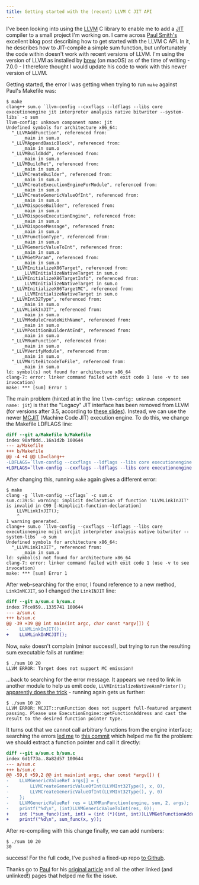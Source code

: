 ```yaml
---
title: Getting started with the (recent) LLVM C JIT API
---
```


I've been looking into using the [LLVM][6] C library to enable me to add a [JIT][7] compiler to a small project I'm working on. I came across [Paul Smith's][1] excellent blog post describing how to get started with the LLVM C API. In it, he describes how to JIT-compile a simple sum function, but unfortunately the code within doesn't work with recent versions of LLVM. I'm using the version of LLVM as installed by [brew][5] (on macOS) as of the time of writing - 7.0.0 - I therefore thought I would update his code to work with this newer version of LLVM.

Getting started, the error I was getting when trying to run `make` against Paul's Makefile was:

```
$ make
clang++ sum.o `llvm-config --cxxflags --ldflags --libs core executionengine jit interpreter analysis native bitwriter --system-libs` -o sum
llvm-config: unknown component name: jit
Undefined symbols for architecture x86_64:
  "_LLVMAddFunction", referenced from:
      _main in sum.o
  "_LLVMAppendBasicBlock", referenced from:
      _main in sum.o
  "_LLVMBuildAdd", referenced from:
      _main in sum.o
  "_LLVMBuildRet", referenced from:
      _main in sum.o
  "_LLVMCreateBuilder", referenced from:
      _main in sum.o
  "_LLVMCreateExecutionEngineForModule", referenced from:
      _main in sum.o
  "_LLVMCreateGenericValueOfInt", referenced from:
      _main in sum.o
  "_LLVMDisposeBuilder", referenced from:
      _main in sum.o
  "_LLVMDisposeExecutionEngine", referenced from:
      _main in sum.o
  "_LLVMDisposeMessage", referenced from:
      _main in sum.o
  "_LLVMFunctionType", referenced from:
      _main in sum.o
  "_LLVMGenericValueToInt", referenced from:
      _main in sum.o
  "_LLVMGetParam", referenced from:
      _main in sum.o
  "_LLVMInitializeX86Target", referenced from:
      _LLVMInitializeNativeTarget in sum.o
  "_LLVMInitializeX86TargetInfo", referenced from:
      _LLVMInitializeNativeTarget in sum.o
  "_LLVMInitializeX86TargetMC", referenced from:
      _LLVMInitializeNativeTarget in sum.o
  "_LLVMInt32Type", referenced from:
      _main in sum.o
  "_LLVMLinkInJIT", referenced from:
      _main in sum.o
  "_LLVMModuleCreateWithName", referenced from:
      _main in sum.o
  "_LLVMPositionBuilderAtEnd", referenced from:
      _main in sum.o
  "_LLVMRunFunction", referenced from:
      _main in sum.o
  "_LLVMVerifyModule", referenced from:
      _main in sum.o
  "_LLVMWriteBitcodeToFile", referenced from:
      _main in sum.o
ld: symbol(s) not found for architecture x86_64
clang-7: error: linker command failed with exit code 1 (use -v to see invocation)
make: *** [sum] Error 1
```

The main problem (hinted at in the line `llvm-config: unknown component name: jit`) is that the "Legacy" JIT interface has been removed from LLVM (for versions after 3.5, according to [these slides][2]). Instead, we can use the newer [MCJIT][9] (Machine Code JIT) execution engine. To do this, we change the Makefile LDFLAGS line:

```diff
diff --git a/Makefile b/Makefile
index 90af0dd..16a1d2b 100644
--- a/Makefile
+++ b/Makefile
@@ -4 +4 @@ LD=clang++
-LDFLAGS=`llvm-config --cxxflags --ldflags --libs core executionengine jit interpreter analysis native bitwriter --system-libs`
+LDFLAGS=`llvm-config --cxxflags --ldflags --libs core executionengine mcjit interpreter analysis native bitwriter --system-libs`
```

After changing this, running `make` again gives a different error:

```
$ make
clang -g `llvm-config --cflags` -c sum.c
sum.c:39:5: warning: implicit declaration of function 'LLVMLinkInJIT' is invalid in C99 [-Wimplicit-function-declaration]
    LLVMLinkInJIT();
    ^
1 warning generated.
clang++ sum.o `llvm-config --cxxflags --ldflags --libs core executionengine mcjit orcjit interpreter analysis native bitwriter --system-libs` -o sum
Undefined symbols for architecture x86_64:
  "_LLVMLinkInJIT", referenced from:
      _main in sum.o
ld: symbol(s) not found for architecture x86_64
clang-7: error: linker command failed with exit code 1 (use -v to see invocation)
make: *** [sum] Error 1
```

After web-searching for the error, I found reference to a new method, `LinkInMCJIT`, so I changed the `LinkINJIT` line:

```diff
diff --git a/sum.c b/sum.c
index 7fce959..1335741 100644
--- a/sum.c
+++ b/sum.c
@@ -39 +39 @@ int main(int argc, char const *argv[]) {
-    LLVMLinkInJIT();
+    LLVMLinkInMCJIT();
```

Now, `make` doesn't complain (minor success!), but trying to run the resulting sum executable fails at runtime:

```
$ ./sum 10 20
LLVM ERROR: Target does not support MC emission!
```

...back to searching for the error message. It appears we need to link in another module to help us emit code, `LLVMInitializeNativeAsmPrinter();` [apparently does the trick][10] - running again gets us further:

```
$ ./sum 10 20
LLVM ERROR: MCJIT::runFunction does not support full-featured argument passing. Please use ExecutionEngine::getFunctionAddress and cast the result to the desired function pointer type.
```

It turns out that we cannot call arbitrary functions from the engine interface; searching the errors [led me][4] to [this commit][3] which helped me fix the problem: we should extract a function pointer and call it directly:

```diff
diff --git a/sum.c b/sum.c
index 6d1f73a..8a82d57 100644
--- a/sum.c
+++ b/sum.c
@@ -59,6 +59,2 @@ int main(int argc, char const *argv[]) {
-    LLVMGenericValueRef args[] = {
-        LLVMCreateGenericValueOfInt(LLVMInt32Type(), x, 0),
-        LLVMCreateGenericValueOfInt(LLVMInt32Type(), y, 0)
-    };
-    LLVMGenericValueRef res = LLVMRunFunction(engine, sum, 2, args);
-    printf("%d\n", (int)LLVMGenericValueToInt(res, 0));
+    int (*sum_func)(int, int) = (int (*)(int, int))LLVMGetFunctionAddress(engine, "sum");
+    printf("%d\n", sum_func(x, y));
```

After re-compiling with this change finally, we can add numbers:
```
$ ./sum 10 20
30
```

success! For the full code, I've pushed a fixed-up repo [to Github][8].

Thanks go to [Paul][11] for his [original article][1] and all the other linked (and unlinked!) pages that helped me fix the issue.

[1]: https://pauladamsmith.com/blog/2015/01/how-to-get-started-with-llvm-c-api.html
[2]: https://llvm.org/devmtg/2016-11/Slides/Hames-ORC.pdf
[3]: https://github.com/llvm-mirror/llvm/commit/3f8d4e3f67b67c245cebea3b7cda1efe21f01ee4
[4]: https://stackoverflow.com/q/42703964
[5]: https://brew.sh/
[6]: https://llvm.org/
[7]: https://en.wikipedia.org/wiki/Just-in-time_compilation
[8]: https://github.com/owst/getting-started-with-the-newer-llvm-c-api
[9]: https://llvm.org/docs/MCJITDesignAndImplementation.html
[10]: https://www.doof.me.uk/2017/05/11/using-orc-with-llvms-c-api/
[11]: https://pauladamsmith.com
